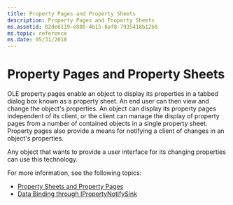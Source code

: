 ```yaml
---
title: Property Pages and Property Sheets
description: Property Pages and Property Sheets
ms.assetid: 02de6119-e880-4b15-8af8-7935418b12b8
ms.topic: reference
ms.date: 05/31/2018
---
```


# Property Pages and Property Sheets

OLE property pages enable an object to display its properties in a tabbed dialog box known as a property sheet. An end user can then view and change the object's properties. An object can display its property pages independent of its client, or the client can manage the display of property pages from a number of contained objects in a single property sheet. Property pages also provide a means for notifying a client of changes in an object's properties.

Any object that wants to provide a user interface for its changing properties can use this technology.

For more information, see the following topics:

-   [Property Sheets and Property Pages](property-sheets-and-property-pages.md)
-   [Data Binding through IPropertyNotifySink](data-binding-through-ipropertynotifysink.md)

 

 




